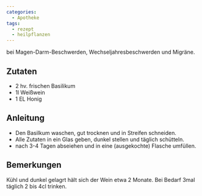```yaml
---
categories:
  - Apotheke
tags:
  - rezept
  - heilpflanzen
---
```


bei Magen-Darm-Beschwerden, Wechseljahresbeschwerden und Migräne.

## Zutaten
* 2 hv. frischen Basilikum
* 1l Weißwein
* 1 EL Honig

## Anleitung
* Den Basilkum waschen, gut trocknen und in Streifen schneiden.
* Alle Zutaten in ein Glas geben, dunkel stellen und täglich schütteln.
* nach 3-4 Tagen abseiehen und in eine (ausgekochte) Flasche umfüllen.

## Bemerkungen
Kühl und dunkel gelagrt hält sich der Wein etwa 2 Monate. Bei Bedarf 3mal täglich 2 bis 4cl trinken.
<!--stackedit_data:
eyJoaXN0b3J5IjpbLTMwODI2OTMzNV19
-->